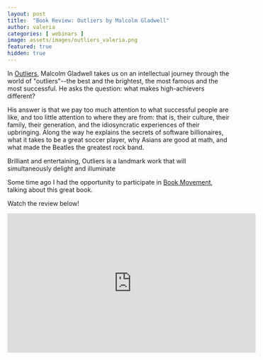 ```yaml
---
layout: post
title:  "Book Review: Outliers by Malcolm Gladwell"
author: valeria
categories: [ webinars ]
image: assets/images/outliers_valeria.png
featured: true
hidden: true
---
```



In <a href="https://www.goodreads.com/book/show/3228917-outliers">Outliers</a>, Malcolm Gladwell takes us on an intellectual journey through the world of "outliers"--the best and the brightest, the most famous and the most successful. He asks the question: what makes high-achievers different?

His answer is that we pay too much attention to what successful people are like, and too little attention to where they are from: that is, their culture, their family, their generation, and the idiosyncratic experiences of their upbringing. Along the way he explains the secrets of software billionaires, what it takes to be a great soccer player, why Asians are good at math, and what made the Beatles the greatest rock band.

Brilliant and entertaining, Outliers is a landmark work that will simultaneously delight and illuminate

Some time ago I had the opportunity to participate in <a href="https://campsite.bio/bookmovementco">Book Movement</a>, talking about this great book.

Watch the review below!

<p><iframe width="560" height="315" src="https://www.youtube.com/embed/VKNPJVBDT9Y" title="YouTube video player" frameborder="0" allow="accelerometer; autoplay; clipboard-write; encrypted-media; gyroscope; picture-in-picture" allowfullscreen></iframe></p>